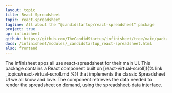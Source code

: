 ```yaml
---
layout: topic
title: React Spreadsheet
topic: react-spreadsheet
tagline: All about the "@candidstartup/react-spreadsheet" package
project: true
up: infinisheet
github: https://github.com/TheCandidStartup/infinisheet/tree/main/packages/react-spreadsheet
docs: /infinisheet/modules/_candidstartup_react-spreadsheet.html
also: frontend
---
```


The Infinisheet apps all use react-spreadsheet for their main UI. This package contains a React component built on [react-virtual-scroll]({% link _topics/react-virtual-scroll.md %}) that implements the classic Spreadsheet UI we all know and love. The component retrieves the data needed to render the spreadsheet on demand, using the spreadsheet-data interface.

